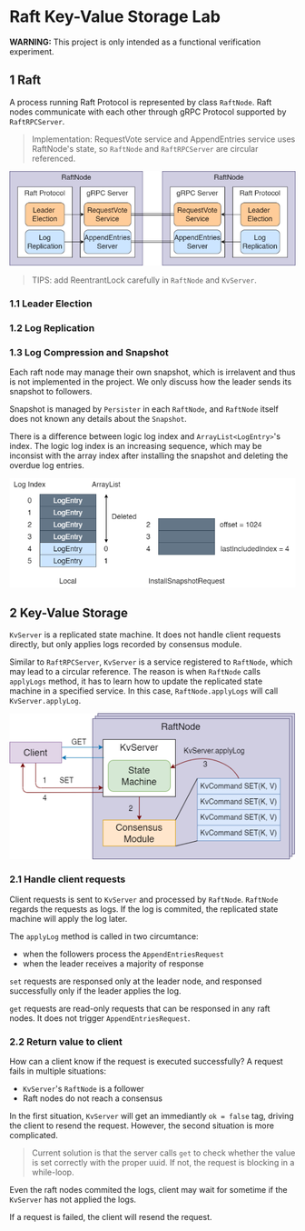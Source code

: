 # Raft Key-Value Storage Lab

**WARNING:** This project is only intended as a functional verification experiment.

## 1 Raft

A process running Raft Protocol is represented by class `RaftNode`. Raft nodes communicate with each other through gRPC Protocol supported by `RaftRPCServer`.

> Implementation: RequestVote service and AppendEntries service uses RaftNode's state, so `RaftNode` and `RaftRPCServer` are circular referenced.

![RaftNode and RaftRPCServer](images/RaftNode.png)

> TIPS: add ReentrantLock carefully in `RaftNode` and `KvServer`.

### 1.1 Leader Election

### 1.2 Log Replication

### 1.3 Log Compression and Snapshot

Each raft node may manage their own snapshot, which is irrelavent and thus is not implemented in the project. We only discuss how the leader sends its snapshot to followers.

Snapshot is managed by `Persister` in each `RaftNode`, and `RaftNode` itself does not known any details about the `Snapshot`.

There is a difference between logic log index and `ArrayList<LogEntry>`'s index. The logic log index is an increasing sequence, which may be inconsist with the array index after installing the snapshot and deleting the overdue log entries.

![Logic index and array list index](images/LogCompression.png)


## 2 Key-Value Storage

`KvServer` is a replicated state machine. It does not handle client requests directly, but only applies logs recorded by consensus module.

Similar to `RaftRPCServer`, `KvServer` is a service registered to `RaftNode`, which may lead to a circular reference. The reason is when `RaftNode` calls `applyLogs` method, it has to learn how to update the replicated state machine in a specified service. In this case, `RaftNode.applyLogs` will call `KvServer.applyLog`.

![KvServer Processes SET/GET requests](images/KvServer.png)

### 2.1 Handle client requests

Client requests is sent to `KvServer` and processed by `RaftNode`. `RaftNode` regards the requests as logs. If the log is commited, the replicated state machine will apply the log later.

The `applyLog` method is called in two circumtance:
- when the followers process the `AppendEntriesRequest`
- when the leader receives a majority of response

`set` requests are responsed only at the leader node, and responsed successfully only if the leader applies the log.

`get` requests are read-only requests that can be responsed in any raft nodes. It does not trigger `AppendEntriesRequest`.

### 2.2 Return value to client

How can a client know if the request is executed successfully? A request fails in multiple situations:
- `KvServer`'s `RaftNode` is a follower
- Raft nodes do not reach a consensus

In the first situation, `KvServer` will get an immediantly `ok = false` tag, driving the client to resend the request. However, the second situation is more complicated. 

> Current solution is that the server calls `get` to check whether the value is set correctly with the proper uuid. If not, the request is blocking in a while-loop.

Even the raft nodes commited the logs, client may wait for sometime if the `KvServer` has not applied the logs. 

If a request is failed, the client will resend the request.
